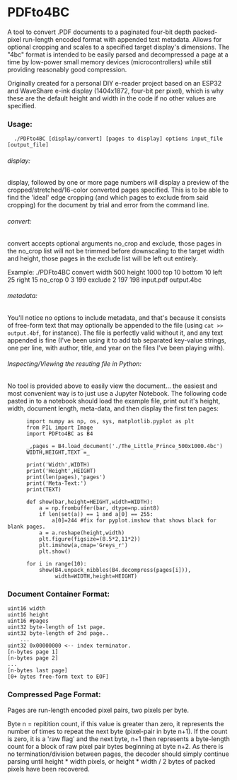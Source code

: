 # PDFto4BC

A tool to convert .PDF documents to a paginated four-bit depth packed-pixel run-length encoded format with appended text metadata. Allows for optional cropping and scales to a specified target display's dimensions. The "4bc" format is intended to be easily parsed and decompressed a page at a time by low-power small memory devices (microcontrollers) while still providing reasonably good compression. 

Originally created for a personal DIY e-reader project based on an ESP32 and WaveShare e-ink display (1404x1872, four-bit per pixel), which is why these are the default height and width in the code if no other values are specified.

### Usage:
      ./PDFto4BC [display/convert] [pages to display] options input_file [output_file]
  

###### display:
display, followed by one or more page numbers will display a preview of the cropped/stretched/16-color converted pages specified.
This is to be able to find the 'ideal' edge cropping (and which pages to exclude from said cropping) for the document by trial and error from the command line.

###### convert:
convert accepts optional arguments no_crop and exclude, those pages in the no_crop list will not be trimmed before downscaling to the target width and height, those pages in the exclude list will be left out entirely.

Example:
      ./PDFto4BC convert width 500 height 1000 top 10 bottom 10 left 25 right 15 no_crop 0 3 199 exclude 2 197 198 input.pdf output.4bc
      
      
###### metadata:
You'll notice no options to include metadata, and that's because it consists of free-form text that may optionally be appended to the file (using `cat >> output.4bf`, for instance). The file is perfectly valid without it, and any text appended is fine (I've been using it to add tab separated key-value strings, one per line, with author, title, and year on the files I've been playing with).

###### Inspecting/Viewing the resuting file in Python:

No tool is provided above to easily view the document... the easiest and most convenient way is to just use a Jupyter Notebook.  The following code pasted in to a notebook should load the example file, print out it's height, width, document length, meta-data, and then display the first ten pages:

          import numpy as np, os, sys, matplotlib.pyplot as plt
          from PIL import Image
          import PDFto4BC as B4

          _,pages = B4.load_document('./The_Little_Prince_500x1000.4bc')
          WIDTH,HEIGHT,TEXT =_

          print('Width',WIDTH)
          print('Height',HEIGHT)
          print(len(pages),'pages')
          print('Meta-Text:')
          print(TEXT)

          def show(bar,height=HEIGHT,width=WIDTH):
              a = np.frombuffer(bar, dtype=np.uint8)
              if len(set(a)) == 1 and a[0] == 255:
                  a[0]=244 #fix for pyplot.imshow that shows black for blank pages.
              a = a.reshape(height,width)
              plt.figure(figsize=(8.5*2,11*2))
              plt.imshow(a,cmap='Greys_r')
              plt.show()

          for i in range(10):
              show(B4.unpack_nibbles(B4.decompress(pages[i])),
                   width=WIDTH,height=HEIGHT)


### Document Container Format:
  
    uint16 width
    uint16 height
    uint16 #pages
    uint32 byte-length of 1st page.
    uint32 byte-length of 2nd page..
        ...
    uint32 0x00000000 <-- index terminator.
    [n-bytes page 1]
    [n-bytes page 2]
    ...
    [n-bytes last page]
    [0+ bytes free-form text to EOF]
  
### Compressed Page Format:
Pages are run-length encoded pixel pairs, two pixels per byte.

Byte n = repitition count, if this value is greater than zero, it represents the number of times to repeat the next byte (pixel-pair in byte n+1). If the count is zero, it is a 'raw flag' and the next byte, n+1 then represents a byte-length count for a block of raw pixel pair bytes beginning at byte n+2.  As there is no termination/division between pages, the decoder should simply continue parsing until height * width pixels, or height * width / 2 bytes of packed pixels have been recovered.
           

